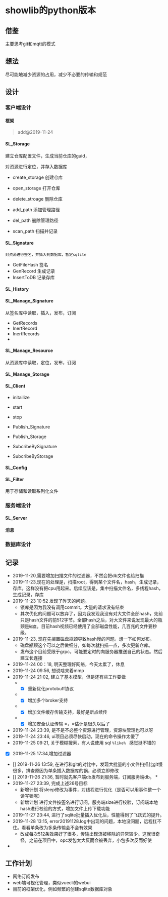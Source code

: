 # showlib的python版本

## 借鉴

主要思考git和mqtt的模式

## 想法

尽可能地减少资源的占用，减少不必要的传输和规范

## 设计

### 客户端设计
#### 框架 
>add@2019-11-24


#### SL_Storage

建立仓库配置文件，生成当前仓库的guid，

对资源进行定位，并存入数据库

* create_storage        创建仓库
* open_storage          打开仓库
* delete_stroage        删除仓库

* add_path              添加管理路径
* del_path              删除管理路径
* scan_path             扫描并记录

#### SL_Signature
    
    对资源进行签名，并插入到数据库，暂定sqlite

* GetFileHash   签名
* GenRecord     生成记录
* InsertToDB    记录存库

#### SL_History

#### SL_Manage_Signature

从签名库中读取，插入，发布，订阅

* GetRecords
* InertRecord
* InertRecords
* 

#### SL_Manage_Resource
从资源库中读取，定位，发布，订阅
#### SL_Manage_Storage

#### SL_Client

* initailize
* start
* stop

* Publish_Signature
* Publish_Storage
* SubcribeBySignature
* SubcribeByStorage

#### SL_Config

#### SL_Filter

用于存储和读取系列化文件

### 服务端设计

#### SL_Server

#### 消息

#### 
### 数据库设计

## 记录

* 2019-11-20,需要增加扫描文件的过滤器，不然会把db文件也给扫描
* 2019-11-23,现在的处理是，扫描root，得到某个文件名，hash，生成记录，存库。这样没有把cpu用起来。后续应该是，集中扫描文件名，多线程hash，生成记录，存库
* 2019-11-23 10:52 发现了昨天的问题。
    * 锁库是因为我没有调用commit。大量的请求没有结束
    * 其次优化的问题可以放弃了，因为我发现我没有对大文件全部hash，先前只是hash文件的前512字节。全部hash之后，对大文件来说发现最大的瓶颈是`磁盘`。目前hash视频已经使用了全部磁盘性能，几百兆的文件要秒级。
* 2019-11-23, 现在先搁置磁盘瓶颈导致hash慢的问题。想一下如何发布。
    * 磁盘瓶颈这个可以之后做细分，如每次就扫描一点，多次更新仓库。
    * 发布这个目前受限于grpc，可能要定时的向服务器推送自己的状态。然后建立长连接
* 2019-11-24 00：18, 明天整理好网络，今天太累了，休息
* 2019-11-24 09:56, 想说啥来着mmp
* 2019-11-24 21:02, 建立了基本模型，但是还有些工作要做
    *  - [x] 重新优化protobuff协议
    *  - [x] 增加多个broker支持
    *  - [x] 增加文件缓存传输支持，最好是断点续传
    *  - [x] 增加安全认证传输 =，=估计是很久以后了
* 2019-11-24 23:39, 是不是不必整个资源进行管理，资源块管理也可以呀
* 2019-11-24 23:46, ui项目必须尽快启动，现在的命令操作太傻了
* 2019-11-25 09:21, 关于模糊搜索，有人说使用 sql `%like% ` 感觉挺不错的
* [x] 2019-11-25 17:34,增加过滤器

* [] 2019-11-26 13:59, 在进行和git的对比中，发现大批量的小文件扫描比git慢很多，排查原因为单条插入数据库的锅，必须立即修改
* [] 2019-11-26 21:36, 暂时就先客户端db发布到服务端，订阅服务端db。
    * 
* 2019-11-27 23:39, 完成上述26号目标
    * 新增计划 将sleep修改为事件，对线程进行优化（是否可以用事件整一个读写锁呢）
    * 新增计划 进行文件按签名进行订阅，服务端size进行校验，订阅端本地hash进行校验的方式，增加文件上传下载功能
* 2019-11-27 23:44, 进行了sqlite批量插入优化后，性能得到了飞跃式的提升。
* 2019-11-28 13:15, error20191128.log中出现的问题，本地没问题，远程扛不住。看看单条改为多条传输会不会有效果
    * 改成每次512条效果好了很多，传输出现流被移除的异常较少。这就很奇怪，之前在项目中，opc发包太大反而会被丢弃，小包多次反而好使
* 
## 工作计划

* 网络订阅发布
* web端可视化管理，类似vuecli的webui
* 目前的框架优化，例如频繁的创建sqlite数据库对象